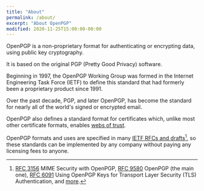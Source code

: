 ```yaml
---
title: "About"
permalink: /about/
excerpt: "About OpenPGP"
modified: 2020-11-25T15:00:00-00:00
---
```


OpenPGP is a non-proprietary format for authenticating or encrypting data, using public key cryptography.

It is based on the original PGP (Pretty Good Privacy) software.

Beginning in 1997, the OpenPGP Working Group was formed in the Internet Engineering Task Force (IETF) to define this standard that had formerly been a proprietary product since 1991.

Over the past decade, PGP, and later OpenPGP, has become the standard for nearly all of the world's signed or encrypted email.

OpenPGP also defines a standard format for certificates which, unlike most other certificate formats, enables [webs of trust](https://en.wikipedia.org/wiki/Web_of_trust).

OpenPGP formats and uses are specified in many [IETF RFCs and drafts](https://www.ietf.org/standards/rfcs/)[^rfcs], so these standards can be implemented by any company without paying any licensing fees to anyone.

[^rfcs]: [RFC 3156](https://tools.ietf.org/html/rfc3156) MIME Security with OpenPGP, [RFC 9580](https://www.rfc-editor.org/rfc/rfc9580.html) OpenPGP (the main one), [RFC 6091](https://tools.ietf.org/html/rfc6091) Using OpenPGP Keys for Transport Layer Security (TLS) Authentication, and [more](/about/standard/).
